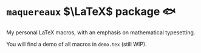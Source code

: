 # `maquereaux` $\LaTeX$ package 🐟

My personal LaTeX macros, with an emphasis on mathematical typesetting.

You will find a demo of all macros in `demo.tex` (still WIP).
